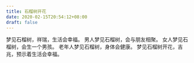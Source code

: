 ```yaml
---
title: 石榴树开花
date: 2020-02-15T20:54:12+08:00
draft: false
---
```


梦见石榴树，祥瑞，生活会幸福。
男人梦见石榴树，会与朋友相聚。
女人梦见石榴树，会生一个男孩。
老年人梦见石榴树，身体会健康。
梦见石榴树开花，吉兆，预示着生活会幸福。
